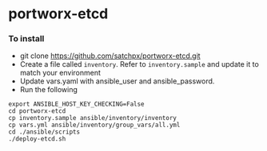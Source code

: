 # portworx-etcd

### To install
* git clone https://github.com/satchpx/portworx-etcd.git
* Create a file called `inventory`. Refer to `inventory.sample` and update it to match your environment
* Update vars.yaml with ansible_user and ansible_password.
* Run the following
```
export ANSIBLE_HOST_KEY_CHECKING=False
cd portworx-etcd
cp inventory.sample ansible/inventory/inventory
cp vars.yml ansible/inventory/group_vars/all.yml
cd ./ansible/scripts
./deploy-etcd.sh

```
